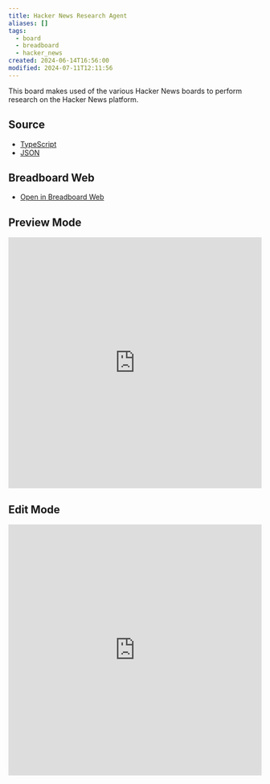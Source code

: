 ```yaml
---
title: Hacker News Research Agent
aliases: []
tags:
  - board
  - breadboard
  - hacker_news
created: 2024-06-14T16:56:00
modified: 2024-07-11T12:11:56
---
```


This board makes used of the various Hacker News boards to perform research on the Hacker News platform.

## Source

- [TypeScript](https://github.com/ExaDev/breadboard/blob/hacker-news-researcher/packages/breadboard-web/src/boards/hacker-news-research.ts)
- [JSON](https://github.com/ExaDev/breadboard/blob/hacker-news-researcher/packages/visual-editor/public/example-boards/hacker-news-research.json)

## Breadboard Web

- [Open in Breadboard Web](https://breadboard-ai.web.app/?board=https://raw.githubusercontent.com/ExaDev/breadboard/hacker-news-researcher/packages/visual-editor/public/example-boards/hacker-news-research.json)

## Preview Mode

<iframe src="https://breadboard-ai.web.app/?board=https://raw.githubusercontent.com/ExaDev/breadboard/hacker-news-researcher/packages/visual-editor/public/example-boards/hacker-news-research.json&embed" style="width: 100%; height: 500px; border: 0;"></iframe>

## Edit Mode

<iframe src="https://breadboard-ai.web.app/?board=https://raw.githubusercontent.com/ExaDev/breadboard/hacker-news-researcher/packages/visual-editor/public/example-boards/hacker-news-research.json" style="width: 100%; height: 500px; border: 0;"></iframe>
